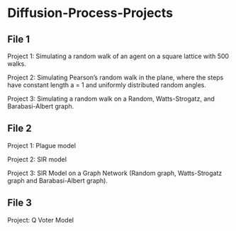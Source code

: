 # Diffusion-Process-Projects
## File 1
Project 1: Simulating a random walk of an agent on a square lattice with 500 walks.

Project 2: Simulating Pearson’s random walk in the plane, where the steps have constant length a = 1 and uniformly distributed random angles.

Project 3: Simulating a random walk on a Random, Watts-Strogatz, and Barabasi-Albert graph.

## File 2
Project 1: Plague model

Project 2: SIR model

Project 3: SIR Model on a Graph Network (Random graph, Watts-Strogatz graph and Barabasi-Albert graph).

## File 3
Project: Q Voter Model
